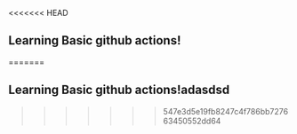 <<<<<<< HEAD
## Learning Basic github actions!
=======
## Learning Basic github actions!adasdsd
>>>>>>> 547e3d5e19fb8247c4f786bb727663450552dd64

